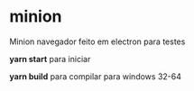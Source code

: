 # minion
Minion navegador feito em electron para testes

<b>yarn start</b> para iniciar

<b>yarn build</b> para compilar para windows 32-64
